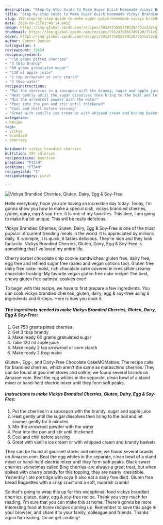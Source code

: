 ```yaml
---
description: "Step-by-Step Guide to Make Super Quick Homemade Vickys Brandied Cherries, Gluten, Dairy, Egg &amp;amp; Soy-Free"
title: "Step-by-Step Guide to Make Super Quick Homemade Vickys Brandied Cherries, Gluten, Dairy, Egg &amp;amp; Soy-Free"
slug: 192-step-by-step-guide-to-make-super-quick-homemade-vickys-brandied-cherries-gluten-dairy-egg-and-amp-soy-free
date: 2020-06-21T01:48:14.645Z
image: https://img-global.cpcdn.com/recipes/5912475855749120/751x532cq70/vickys-brandied-cherries-gluten-dairy-egg-soy-free-recipe-main-photo.jpg
thumbnail: https://img-global.cpcdn.com/recipes/5912475855749120/751x532cq70/vickys-brandied-cherries-gluten-dairy-egg-soy-free-recipe-main-photo.jpg
cover: https://img-global.cpcdn.com/recipes/5912475855749120/751x532cq70/vickys-brandied-cherries-gluten-dairy-egg-soy-free-recipe-main-photo.jpg
author: Connor Duncan
ratingvalue: 4
reviewcount: 39654
recipeingredient:
- "750 grams pitted cherries"
- "3 tbsp brandy"
- "60 grams granulated sugar"
- "120 ml apple juice"
- "2 tsp arrowroot or corn starch"
- "2 tbsp water"
recipeinstructions:
- "Put the cherries in a saucepan with the brandy, sugar and apple juice"
- "Heat gently until the sugar dissolves then bring to the boil and let simmer gently for 5 minutes"
- "Mix the arrowroot powder with the water"
- "Pour into the pan and stir until thickened"
- "Cool and chill before serving"
- "Great with vanilla ice cream or with whipped cream and brandy baskets"
categories:
- Recipe
tags:
- vickys
- brandied
- cherries

katakunci: vickys brandied cherries 
nutrition: 197 calories
recipecuisine: American
preptime: "PT32M"
cooktime: "PT34M"
recipeyield: "1"
recipecategory: Lunch

---
```



![Vickys Brandied Cherries, Gluten, Dairy, Egg &amp; Soy-Free](https://img-global.cpcdn.com/recipes/5912475855749120/751x532cq70/vickys-brandied-cherries-gluten-dairy-egg-soy-free-recipe-main-photo.jpg)

Hello everybody, hope you are having an incredible day today. Today, I'm gonna show you how to make a special dish, vickys brandied cherries, gluten, dairy, egg &amp; soy-free. It is one of my favorites. This time, I am going to make it a bit unique. This will be really delicious.

Vickys Brandied Cherries, Gluten, Dairy, Egg &amp; Soy-Free is one of the most popular of current trending meals in the world. It is appreciated by millions daily. It is simple, it is quick, it tastes delicious. They're nice and they look fantastic. Vickys Brandied Cherries, Gluten, Dairy, Egg &amp; Soy-Free is something that I've loved my entire life.

Cherry sorbet chocolate chip cookie sandwiches: gluten free, dairy free, egg free and refined sugar free (paleo and vegan options too). Gluten free dairy free cake: moist, rich chocolate cake covered in irresistible creamy chocolate frosting! My favorite vegan gluten free cake recipe! The best, chewy gluten free oatmeal cookies ever!


To begin with this recipe, we have to first prepare a few ingredients. You can cook vickys brandied cherries, gluten, dairy, egg &amp; soy-free using 6 ingredients and 6 steps. Here is how you cook it.

<!--inarticleads1-->

##### The ingredients needed to make Vickys Brandied Cherries, Gluten, Dairy, Egg &amp; Soy-Free:

1. Get 750 grams pitted cherries
1. Get 3 tbsp brandy
1. Make ready 60 grams granulated sugar
1. Take 120 ml apple juice
1. Make ready 2 tsp arrowroot or corn starch
1. Make ready 2 tbsp water


Gluten-, Egg-, and Dairy-Free Chocolate CakeMOMables. The recipe calls for brandied cherries, which aren&#39;t the same as maraschino cherries. They can be found at gourmet stores and online; we found several brands on Amazon.com. Beat the egg whites in the separate, clean bowl of a stand mixer or hand-held electric mixer until they form soft peaks. 

<!--inarticleads2-->

##### Instructions to make Vickys Brandied Cherries, Gluten, Dairy, Egg &amp; Soy-Free:

1. Put the cherries in a saucepan with the brandy, sugar and apple juice
1. Heat gently until the sugar dissolves then bring to the boil and let simmer gently for 5 minutes
1. Mix the arrowroot powder with the water
1. Pour into the pan and stir until thickened
1. Cool and chill before serving
1. Great with vanilla ice cream or with whipped cream and brandy baskets


They can be found at gourmet stores and online; we found several brands on Amazon.com. Beat the egg whites in the separate, clean bowl of a stand mixer or hand-held electric mixer until they form soft peaks. Black sweet cherries-sometimes called Bing cherries-are always a great treat, but when spiked with cherry brandy for this topping, they are nearly irresistible. Yesterday I ate porridge with soya (I also eat a dairy free diet). Gluten free bread Baguettes with a crisp crust and a soft, moorish crumb! 

So that's going to wrap this up for this exceptional food vickys brandied cherries, gluten, dairy, egg &amp; soy-free recipe. Thank you very much for reading. I'm sure that you can make this at home. There's gonna be more interesting food at home recipes coming up. Remember to save this page in your browser, and share it to your family, colleague and friends. Thanks again for reading. Go on get cooking!
